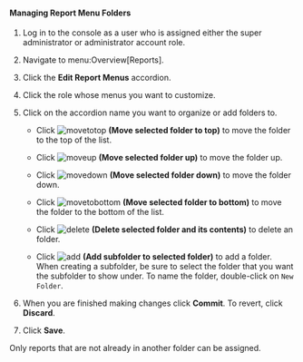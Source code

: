 #### Managing Report Menu Folders

1.  Log in to the console as a user who is assigned either the super
    administrator or administrator account role.

2.  Navigate to menu:Overview\[Reports\].

3.  Click the **Edit Report Menus** accordion.

4.  Click the role whose menus you want to customize.

5.  Click on the accordion name you want to organize or add folders to.

      - Click ![movetotop](../images/movetotop.png) **(Move selected
        folder to top)** to move the folder to the top of the list.

      - Click ![moveup](../images/moveup.png) **(Move selected folder
        up)** to move the folder up.

      - Click ![movedown](../images/movedown.png) **(Move selected folder
        down)** to move the folder down.

      - Click ![movetobottom](../images/movetobottom.png) **(Move selected
        folder to bottom)** to move the folder to the bottom of the
        list.

      - Click ![delete](../images/delete.png) **(Delete selected folder
        and its contents)** to delete an folder.

      - Click ![add](../images/add.png) **(Add subfolder to selected
        folder)** to add a folder. When creating a subfolder, be sure to
        select the folder that you want the subfolder to show under. To
        name the folder, double-click on `New Folder`.

6.  When you are finished making changes click **Commit**. To revert,
    click **Discard**.

7.  Click **Save**.

<div class="note">

Only reports that are not already in another folder can be assigned.

</div>
